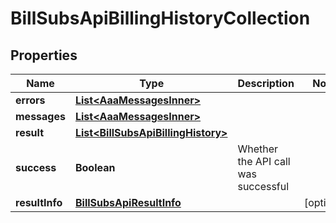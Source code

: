 

# BillSubsApiBillingHistoryCollection


## Properties

| Name | Type | Description | Notes |
|------------ | ------------- | ------------- | -------------|
|**errors** | [**List&lt;AaaMessagesInner&gt;**](AaaMessagesInner.md) |  |  |
|**messages** | [**List&lt;AaaMessagesInner&gt;**](AaaMessagesInner.md) |  |  |
|**result** | [**List&lt;BillSubsApiBillingHistory&gt;**](BillSubsApiBillingHistory.md) |  |  |
|**success** | **Boolean** | Whether the API call was successful |  |
|**resultInfo** | [**BillSubsApiResultInfo**](BillSubsApiResultInfo.md) |  |  [optional] |



